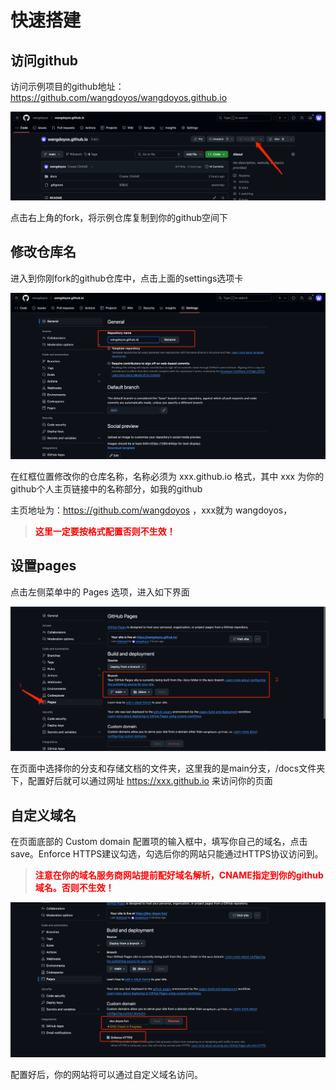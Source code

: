 # 快速搭建

## 访问github

访问示例项目的github地址：https://github.com/wangdoyos/wangdoyos.github.io

![github页面](_media/img_1.png)

点击右上角的fork，将示例仓库复制到你的github空间下

## 修改仓库名

进入到你刚fork的github仓库中，点击上面的settings选项卡

![github页面](_media/img_2.png)

在红框位置修改你的仓库名称，名称必须为 xxx.github.io 格式，其中 xxx 为你的github个人主页链接中的名称部分，如我的github

主页地址为：https://github.com/wangdoyos ，xxx就为 wangdoyos，

> **<span style="color:red">这里一定要按格式配置否则不生效！</span>**

## 设置pages

点击左侧菜单中的 Pages 选项，进入如下界面

![github页面](_media/img_3.png)

在页面中选择你的分支和存储文档的文件夹，这里我的是main分支，/docs文件夹下，配置好后就可以通过网址 https://xxx.github.io 来访问你的页面

## 自定义域名

在页面底部的 Custom domain 配置项的输入框中，填写你自己的域名，点击save。Enforce HTTPS建议勾选，勾选后你的网站只能通过HTTPS协议访问到。

> **<span style="color:red">注意在你的域名服务商网站提前配好域名解析，CNAME指定到你的github域名。否则不生效！</span>**

![github页面](_media/img_4.png)

配置好后，你的网站将可以通过自定义域名访问。
